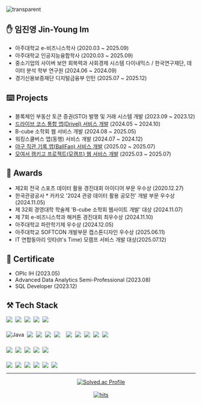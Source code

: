 ![transparent](https://capsule-render.vercel.app/api?type=waving&color=auto&text=Jinyoung's%20Page&height=220&fontSize=60)


## ✋ 임진영 Jin-Young Im
- 아주대학교 e-비즈니스학사 (2020.03 ~ 2025.09)
- 아주대학교 인공지능융합학사 (2020.03 ~ 2025.09)
- 중소기업의 사이버 보안 회복력과 사회경제 시스템 다이내믹스 / 한국연구재단, 데이터 분석 학부 연구원 (2024.06 ~ 2024.09)
- 경기신용보증재단 디지털금융부 인턴 (2025.07 ~ 2025.12)

## ⌨️ Projects
- 블록체인 부동산 토큰 증권(STO) 발행 및 거래 시스템 개발 (2023.09 ~ 2023.12)  
- [드라이브 코스 통합 앱(Drivel) 서비스 개발](https://github.com/jinyoung1226/Drivel) (2024.05 ~ 2024.10)
- B-cube 소학회 웹 서비스 개발 (2024.08 ~ 2025.05)
- 워킹스쿨버스 앱(동행) 서비스 개발 (2024.07 ~ 2024.12)
- [야구 직관 기록 앱(BallFan) 서비스 개발](https://github.com/jinyoung1226/BallFan) (2025.02 ~ 2025.07)
- [모여서 캠키고 프로젝트(모캠프) 웹 서비스 개발](https://github.com/Mocamp-Official) (2025.03 ~ 2025.07)


## 🏅 Awards
- 제2회 전국 스포츠 데이터 활용 경진대회 아이디어 부문 우수상 (2020.12.27)
- 한국관광공사 * 카카오 '2024 관광 데이터 활용 공모전' 개발 부문 우수상 (2024.11.05)
- 제 32회 경영대학 학술제 'B-cube 소학회 웹사이트 개발' 대상 (2024.11.07)
- 제 7회 e-비즈니스학과 해커톤 경진대회 최우수상 (2024.11.10)
- 아주대학교 파란학기제 우수상 (2024.12.05)
- 아주대학교 SOFTCON 개발부문 캡스톤디자인 우수상 (2025.06.11)
- IT 연합동아리 잇타(It's Time) 모캠프 서비스 개발 대상(2025.07.12)

## 📜 Certificate
- OPIc IH (2023.05)
- Advanced Data Analytics Semi-Professional (2023.08)
- SQL Developer (2023.12)


## ⚒️ Tech Stack
<!-- Frontend -->
<div style="display:flex; flex-direction:row; flex-wrap:wrap; gap:8px; margin-bottom: 24px;">
  <img src="https://img.shields.io/badge/HTML5-E34F26?style=for-the-badge&logo=HTML5&logoColor=white">
  <img src="https://img.shields.io/badge/CSS3-1572B6?style=for-the-badge&logo=CSS3&logoColor=white">
  <img src="https://img.shields.io/badge/JavaScript-F7DF1E?style=for-the-badge&logo=JavaScript&logoColor=white">
  <img src="https://img.shields.io/badge/React-61DAFB?style=for-the-badge&logo=React&logoColor=white">
  <img src="https://img.shields.io/badge/ReactNative-61DAFB?style=for-the-badge&logo=React&logoColor=white">
</div>

<!-- Backend -->
<div style="display:flex; flex-direction:row; flex-wrap:wrap; gap:8px; margin-bottom: 24px;">
  <img alt="Java" src="https://img.shields.io/badge/Java-007396.svg?&style=for-the-badge&logo=OpenJDK&logoColor=white"/>
  <img src="https://img.shields.io/badge/Spring-6DB33F?style=for-the-badge&logo=Spring&logoColor=white">
  <img src="https://img.shields.io/badge/Spring Boot-6DB33F?style=for-the-badge&logo=springboot&logoColor=white"/>
  <img src="https://img.shields.io/badge/Spring Security-6DB33F?style=for-the-badge&logo=springsecurity&logoColor=white"/>
  <img src="https://img.shields.io/badge/FastAPI-009688?style=for-the-badge&logo=fastapi&logoColor=white">
  <br/>
  <img src="https://img.shields.io/badge/MySQL-4479A1?style=for-the-badge&logo=MySQL&logoColor=white">
  <img src="https://img.shields.io/badge/PostgreSQL-4169E1?style=for-the-badge&logo=PostgreSQL&logoColor=white">
  <img src="https://img.shields.io/badge/Redis-FF4438?style=for-the-badge&logo=Redis&logoColor=white">
  <img src="https://img.shields.io/badge/WebSocket-010101?style=for-the-badge&logo=websocket&logoColor=white">
  <img src="https://img.shields.io/badge/WebRTC-333333?style=for-the-badge&logo=WebRTC&logoColor=white">
</div>

<!-- AI / Data -->
<div style="display:flex; flex-direction:row; flex-wrap:wrap; gap:8px; margin-bottom: 24px;">
  <img src="https://img.shields.io/badge/Python-3776AB?style=for-the-badge&logo=Python&logoColor=white">
  <img src="https://img.shields.io/badge/r-%23276DC3.svg?style=for-the-badge&logo=r&logoColor=white">
  <img src="https://img.shields.io/badge/Chroma DB-512BD4?style=for-the-badge&logo=&logoColor=white"/>
  <img src="https://img.shields.io/badge/LangChain-1C3C3C?style=for-the-badge&logo=LangChain&logoColor=white"/>
  <img src="https://img.shields.io/badge/PaddlePaddle-0062B0?style=for-the-badge&logo=paddlepaddle&logoColor=white"/>
</div>

<!-- Infra / DevOps -->
<div style="display:flex; flex-direction:row; flex-wrap:wrap; gap:8px;">
  <img src="https://img.shields.io/badge/git-F05032?style=for-the-badge&logo=git&logoColor=white">
  <img src="https://img.shields.io/badge/Linux-FCC624?style=for-the-badge&logo=linux&logoColor=black">
  <img src="https://img.shields.io/badge/nginx-%23009639.svg?style=for-the-badge&logo=nginx&logoColor=white">
  <img src="https://img.shields.io/badge/Amazon AWS-232F3E?style=for-the-badge&logo=AWS&logoColor=white">
  <img src="https://img.shields.io/badge/Docker-2496ED?style=for-the-badge&logo=Docker&logoColor=white">
  <img src="https://img.shields.io/badge/Jenkins-D24939?style=for-the-badge&logo=Jenkins&logoColor=white">
</div>

---

<div align="center">
  <a href="https://solved.ac/profile/alex2001">
    <img src="http://mazassumnida.wtf/api/v2/generate_badge?boj=alex2001" alt="Solved.ac Profile" />
  </a>
  <br><br>
  <a href="https://myhits.vercel.app">
    <img src="https://myhits.vercel.app/api/hit/https%3A%2F%2Fmyhits.vercel.app?color=blue&label=hits&size=medium" alt="hits" />
  </a>
</div>










